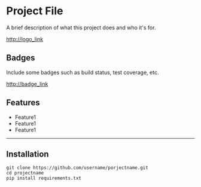 # Project File

A brief description of what this project does and who it's for.

<http://logo_link>

## Badges

Include some badges such as build status, test coverage, etc.

<http://badge_link>

## Features

- Feature1
- Feature1
- Feature1

***

## Installation

    git clone https://github.com/username/porjectname.git
    cd projectname
    pip install requirements.txt
    
